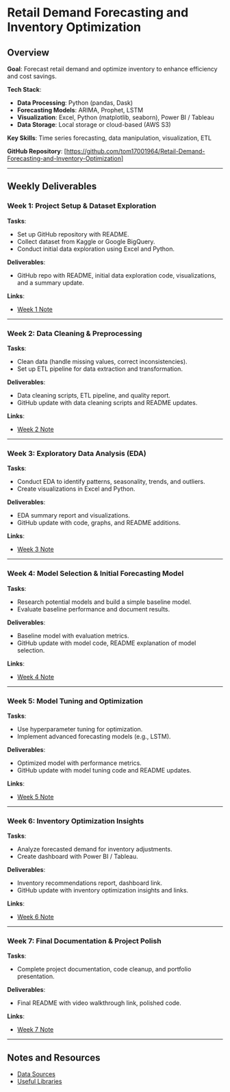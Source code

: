 # Retail Demand Forecasting and Inventory Optimization

## Overview
**Goal**: Forecast retail demand and optimize inventory to enhance efficiency and cost savings.

**Tech Stack**:
- **Data Processing**: Python (pandas, Dask)
- **Forecasting Models**: ARIMA, Prophet, LSTM
- **Visualization**: Excel, Python (matplotlib, seaborn), Power BI / Tableau
- **Data Storage**: Local storage or cloud-based (AWS S3)

**Key Skills**: Time series forecasting, data manipulation, visualization, ETL

**GitHub Repository**: [https://github.com/tom17001964/Retail-Demand-Forecasting-and-Inventory-Optimization]

---

## Weekly Deliverables

### Week 1: Project Setup & Dataset Exploration
**Tasks**:
- Set up GitHub repository with README.
- Collect dataset from Kaggle or Google BigQuery.
- Conduct initial data exploration using Excel and Python.

**Deliverables**:
- GitHub repo with README, initial data exploration code, visualizations, and a summary update.

**Links**:
- [Week 1 Note](#)

---

### Week 2: Data Cleaning & Preprocessing
**Tasks**:
- Clean data (handle missing values, correct inconsistencies).
- Set up ETL pipeline for data extraction and transformation.

**Deliverables**:
- Data cleaning scripts, ETL pipeline, and quality report.
- GitHub update with data cleaning scripts and README updates.

**Links**:
- [Week 2 Note](#)

---

### Week 3: Exploratory Data Analysis (EDA)
**Tasks**:
- Conduct EDA to identify patterns, seasonality, trends, and outliers.
- Create visualizations in Excel and Python.

**Deliverables**:
- EDA summary report and visualizations.
- GitHub update with code, graphs, and README additions.

**Links**:
- [Week 3 Note](#)

---

### Week 4: Model Selection & Initial Forecasting Model
**Tasks**:
- Research potential models and build a simple baseline model.
- Evaluate baseline performance and document results.

**Deliverables**:
- Baseline model with evaluation metrics.
- GitHub update with model code, README explanation of model selection.

**Links**:
- [Week 4 Note](#)

---

### Week 5: Model Tuning and Optimization
**Tasks**:
- Use hyperparameter tuning for optimization.
- Implement advanced forecasting models (e.g., LSTM).

**Deliverables**:
- Optimized model with performance metrics.
- GitHub update with model tuning code and README updates.

**Links**:
- [Week 5 Note](#)

---

### Week 6: Inventory Optimization Insights
**Tasks**:
- Analyze forecasted demand for inventory adjustments.
- Create dashboard with Power BI / Tableau.

**Deliverables**:
- Inventory recommendations report, dashboard link.
- GitHub update with inventory optimization insights and links.

**Links**:
- [Week 6 Note](#)

---

### Week 7: Final Documentation & Project Polish
**Tasks**:
- Complete project documentation, code cleanup, and portfolio presentation.

**Deliverables**:
- Final README with video walkthrough link, polished code.

**Links**:
- [Week 7 Note](#)

---

## Notes and Resources
- [Data Sources](TBD)
- [Useful Libraries](TBD)
